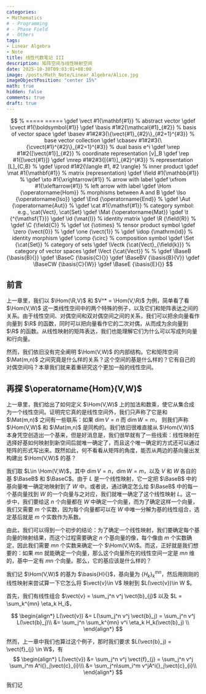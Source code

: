 ```yaml
---
categories:
- Mathematics
# - Programming
# - Phase Field
# - Others
tags:
- Linear Algebra
- Note
title: 线性代数笔记 III
description: 矩阵空间与线性映射空间
date: 2025-10-30T09:03:01+08:00
image: /posts/Math_Note/Linear_Algebra/Alice.jpg
imageObjectPosition: "center 15%"
math: true
hidden: false
comments: true
draft: true
---
```

$$
% =====  =====
\gdef       \vect           #1{\mathbf{#1}}                             % abstract vector
\gdef       \cvect          #1{\boldsymbol{#1}}
\gdef       \basis          #1#2{\mathcal{#1}_{#2}}                            % basis of vector space
\gdef       \basev          #1#2#3{\{\vect{#1}_{#2}\}_{#2=1}^{#3}}                     % base vector collection
\gdef       \cbasev         #1#2#3{\{\cvect{#1}^{#2}\}_{#2=1}^{#3}}                      % dual basis e^i
\gdef       \vrep           #1#2{[\vect{#1}]_{#2}}                           % coordinate representation [v]_B
\gdef       \rep            #1{[\vect{#1}]}
\gdef       \mrep           #1#2#3{[{#1}]_{#2}^{#3}}                      % representation [L]_{C,B}
% 
\gdef       \iprod          #1#2{\langle #1, #2 \rangle}                % inner product
\gdef       \mat            #1{\mathbf{#1}}                             % matrix (representation)
\gdef       \field          #1{\mathbb{#1}}                             % 
\gdef       \xto            #1{\xrightarrow{#1}}                        % arrow with label
\gdef       \xfrom          #1{\xleftarrow{#1}}                         % left arrow with label
\gdef       \Hom            {\operatorname{Hom}}             % morphisms between A and B
\gdef       \Iso            {\operatorname{Iso}}
\gdef       \End            {\operatorname{End}}                  % 
\gdef       \Aut            {\operatorname{Aut}}                  % 
\gdef       \cat            #1{\mathsf{#1}}                             % category symbol: e.g., \cat{Vect}, \cat{Set}
\gdef       \Mat            {\operatorname{Mat}}
\gdef       \t              {^{\mathsf{T}}}
\gdef       \id             {\mat{I}}                                % identity matrix
\gdef       \R              {\field{R}}                                % 
\gdef       \C              {\field{C}}                                % 
\gdef       \ot             {\otimes}                                   % tensor product symbol
\gdef       \zero           {\vect{0}}                                  % 
\gdef       \one            {\vect{1}}                                  % 
\gdef       \idop           {\mathrm{id}}                               % identity morphism
\gdef       \comp           {\circ}                                     % composition symbol
\gdef       \Set            {\cat{Set}}                                 % category of sets
\gdef       \Vectk          {\cat{Vect}_{\field{k}}}                    % category of vector spaces
\gdef       \Vect           {\cat{Vect}}                                % 
% 
\gdef       \BaseB             {\basis{B}{}}
\gdef       \BaseC             {\basis{C}{}}
\gdef       \BaseBV             {\basis{B}{V}}
\gdef       \BaseCW             {\basis{C}{W}}
\gdef       \BaseE          {\basis{E}{}}
$$

## 前言

上一章里，我们以 $\Hom(\R,V)$ 和 $V^* = \Hom(V,\R)$ 为例，简单看了看 $\Hom(V,W)$ 这一类线性空间中的两个特殊的例子，以及它们和矩阵表达之间的关系。由于线性空间、对偶空间和双对偶空间之间的关系，我们可以把余向量看作向量到 $\R$ 的函数，同时可以把向量看作它的二次对偶，从而成为余向量到 $\R$ 的函数。从线性映射的矩阵表达，我们也能理解它们为什么可以写成列向量和行向量。

然而，我们依旧没有完全阐明 $\Hom(V,W)$ 的内部结构。它和矩阵空间 $\Mat(m,n)$ 之间究竟是什么样的关系？这个空间的基是什么样的？它有自己的对偶空间吗？本章我们就来着重研究这个更加一般的线性空间。

## 再探 \$\operatorname{Hom}(V,W)\$ 

上一章里，我们给出了如何定义 $\Hom(V,W)$ 上的加法和数乘，使它从集合成为一个线性空间。证明完它真的是线性空间外，我们只声称了它是和 $\Mat(m,n)$ 之间有一些联系：如果 $\dim V = n$ 而 $\dim W = m$， 则我们声称 $\Hom(V,W)$ 和 $\Mat(m,n)$ 是同构的。我们依旧很难直接从 $\Hom(V,W)$ 本身凭空创造出一个基来，但是好消息是，我们很早就有了一些线索：线性映射在选择好基如何映射到新空间后就唯一确定了，而且这个唯一确定的方式还可以通过矩阵的形式写出来。既然如此，何不看看从矩阵的角度，能否从两边的基向量出发构建出 $\Hom(V,W)$ 的基？

我们取 $L\in \Hom(V,W)$，其中 $\dim V = n$，$\dim W = m$，以及 $V$ 和 $W$ 各自的基 $\BaseB$ 和 $\BaseC$。由于 $L$ 是一个线性映射，它一定把 $\BaseB$ 中的基向量唯一确定地映射到了 $W$ 中。或者说，通过确定怎么给 $\BaseB$ 中的每一个基向量找到 $W$ 的一个向量与之对应，我们就唯一确定了这个线性映射 $L$。这一步中，我们要给这 $n$ 个向量都在 $W$ 中确定一个向量，而为了确定这样一个向量，我们又需要 $m$ 个实数，因为每个向量都可以在 $W$ 中唯一分解为基的线性组合，选定基后就是 $m$ 个实数作为系数。

由此，我们可以得到一个初步的结论：为了确定一个线性映射，我们要确定每个基向量的映射结果，而这个过程需要确定 $n$ 个基向量的像，每个像由 $m$ 个实数确定，因此我们需要 $mn$ 个实数来确定一个 $\Hom(V,W)$。而这，正好就是我们想要的：如果 $mn$ 就能确定一个向量，那么这个向量所在的线性空间一定是 $mn$ 维的，基中一定有 $mn$ 个向量。那么，它的基应该是什么样的？

我们记 $\Hom(V,W)$ 的基为 $\basis{H}{}$，基向量为 $\{H_k\}_{k}^{mn}$，然后用刚刚的线性映射来尝试算一下它怎么将 $\vect{v}\in V$ 映射到 $L(\vect{v})\in W $。

首先，我们有线性组合 $\vect{v} = \sum_j^n v^j \vect{b}_{j}$ 以及 $L = \sum_k^{mn} \eta_k H_i$，

<!-- 记 ，则每个 $\vect{f}_j$ 有 $\vect{f}_{j} = \sum_i^m A^i{}_j\vect{c}_{i}$。  -->

$$
\begin{align*}
L(\vect{v}) &= L(\sum_j^n v^j \vect{b}_j) = \sum_j^n v^j L(\vect{b}_j)\\
            &= \sum_j^n \sum_k^{mn} v^i \eta_k H_k(\vect{b}_j) \\
\end{align*}
$$
  <!-- - 经过整理，我们有 $$L(\vect{v}) =   = \sum_i^m (\sum_j^n A^i{}_jv^j)\vect{c}_{i} = \sum_i^m w^i \vect{c}_{i} = \vect{w}$$ -->
然而，上一章中我们也算过这个例子，那时我们要求 $L(\vect{b}_j) = \vect{f}_{j} \in W$，有
$$
\begin{align*}
L(\vect{v}) &= \sum_j^n v^j \vect{f}_{j} = \sum_j^n v^j \sum_i^m A^i{}_j\vect{c}_{i}\\\
            &= \sum_j^n\sum_i^m v^jA^i{}_j\vect{c}_{i}\\
\end{align*}
$$

我们记

